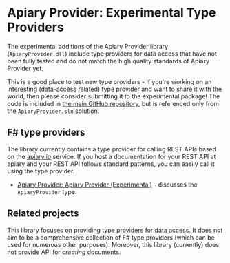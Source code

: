 ﻿# Apiary Provider: Experimental Type Providers

The experimental additions of the Apiary Provider library (`ApiaryProvider.dll`) include
type providers for data access that have not been fully tested and do not match the high
quality standards of Apiary Provider yet. 

This is a good place to test new type providers - if you're working on an interesting 
(data-access related) type provider and want to share it with the world, then please
consider submitting it to the experimental package! The code is included in [the main
GitHub repository][gh], but is referenced only from the `ApiaryProvider.sln`
solution.

## F# type providers

The library currently contains a type provider for calling REST APIs based on the 
[apiary.io](http://apiary.io) service. If you host a documentation for your REST API
at apiary and your REST API follows standard patterns, you can easily call it using
the type provider.

 * [Apiary Provider: Apiary Provider (Experimental)](experimental/ApiaryProvider.html) - discusses 
   the `ApiaryProvider` type. 

## Related projects

This library focuses on providing type providers for data access.
It does not aim to be a comprehensive collection of F# type 
providers (which can be used for numerous other purposes). Moreover, this library 
(currently) does not provide API for _creating_ documents.

  [gh]: https://github.com/fsprojects/ApiaryProvider
